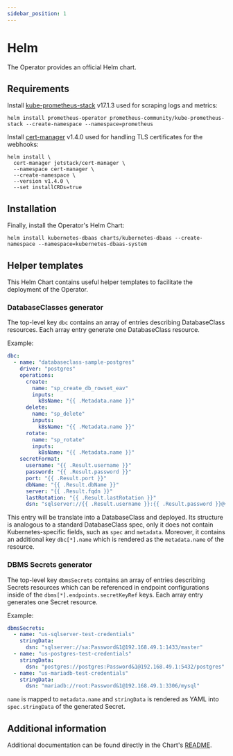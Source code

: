 ```yaml
---
sidebar_position: 1
---
```


# Helm

The Operator provides an official Helm chart.

## Requirements

Install [kube-prometheus-stack](https://artifacthub.io/packages/helm/prometheus-community/kube-prometheus-stack) v17.1.3 
used for scraping logs and metrics:

```shell
helm install prometheus-operator prometheus-community/kube-prometheus-stack --create-namespace --namespace=prometheus
```

Install [cert-manager](https://artifacthub.io/packages/helm/cert-manager/cert-manager) v1.4.0 
used for handling TLS certificates for the webhooks:

```shell
helm install \                                                                                                                
  cert-manager jetstack/cert-manager \
  --namespace cert-manager \
  --create-namespace \
  --version v1.4.0 \
  --set installCRDs=true
```

## Installation

Finally, install the Operator's Helm Chart:

```shell
helm install kubernetes-dbaas charts/kubernetes-dbaas --create-namespace --namespace=kubernetes-dbaas-system
```

## Helper templates

This Helm Chart contains useful helper templates to facilitate the deployment of the Operator.

### DatabaseClasses generator

The top-level key `dbc` contains an array of entries describing DatabaseClass resources. Each array entry generate one DatabaseClass resource.

Example:

```yaml
dbc:
  - name: "databaseclass-sample-postgres"
    driver: "postgres"
    operations:
      create:
        name: "sp_create_db_rowset_eav"
        inputs:
          k8sName: "{{ .Metadata.name }}"
      delete:
        name: "sp_delete"
        inputs:
          k8sName: "{{ .Metadata.name }}"
      rotate:
        name: "sp_rotate"
        inputs:
          k8sName: "{{ .Metadata.name }}"
    secretFormat:
      username: "{{ .Result.username }}"
      password: "{{ .Result.password }}"
      port: "{{ .Result.port }}"
      dbName: "{{ .Result.dbName }}"
      server: "{{ .Result.fqdn }}"
      lastRotation: "{{ .Result.lastRotation }}"
      dsn: "sqlserver://{{ .Result.username }}:{{ .Result.password }}@{{ .Result.fqdn }}:{{ .Result.port }}/{{ .Result.dbName }}"
```

This entry will be translate into a DatabaseClass and deployed. Its structure is analogous to a standard DatabaseClass spec, only it does not contain Kubernetes-specific fields, such as `spec` and `metadata`. Moreover, it contains an additional key `dbc[*].name` which is rendered as the `metadata.name` of the resource.

### DBMS Secrets generator

The top-level key `dbmsSecrets` contains an array of entries describing Secrets resources which can be referenced in endpoint configurations inside of the `dbms[*].endpoints.secretKeyRef` keys. Each array entry generates one Secret resource.

Example:

```yaml
dbmsSecrets:
  - name: "us-sqlserver-test-credentials"
    stringData:
      dsn: "sqlserver://sa:Password&1@192.168.49.1:1433/master"
  - name: "us-postgres-test-credentials"
    stringData:
      dsn: "postgres://postgres:Password&1@192.168.49.1:5432/postgres"
  - name: "us-mariadb-test-credentials"
    stringData:
      dsn: "mariadb://root:Password&1@192.168.49.1:3306/mysql"
```

`name` is mapped to `metadata.name` and `stringData` is rendered as YAML into `spec.stringData` of the generated Secret.

## Additional information

Additional documentation can be found directly in the Chart's [README](https://github.com/bedag/kubernetes-dbaas/blob/main/charts/kubernetes-dbaas/README.md).
